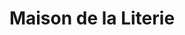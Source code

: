 ---
title: "Maison de la Literie"
url: /saint-martin-lez-tatinghem/maison-de-la-literie/
shop: lit
---